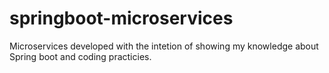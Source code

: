 # springboot-microservices
Microservices developed with the intetion of showing my knowledge about Spring boot and coding practicies.
